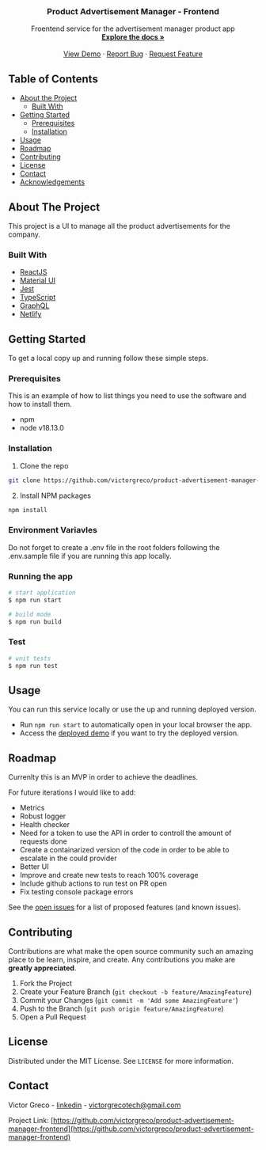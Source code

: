 <br />
<p align="center">

  <h3 align="center">Product Advertisement Manager - Frontend</h3>

  <p align="center">
    Froentend service for the advertisement manager product app
    <br />
    <a href="https://github.com/victorgreco/product-advertisement-manager-frontend"><strong>Explore the docs »</strong></a>
    <br />
    <br />
    <a href="https://product-advertisement-manager.herokuapp.com/graphql">View Demo</a>
    ·
    <a href="https://github.com/victorgreco/product-advertisement-manager-frontend/issues">Report Bug</a>
    ·
    <a href="https://github.com/victorgreco/product-advertisement-manager-frontend/issues">Request Feature</a>
  </p>
</p>



<!-- TABLE OF CONTENTS -->
## Table of Contents

* [About the Project](#about-the-project)
  * [Built With](#built-with)
* [Getting Started](#getting-started)
  * [Prerequisites](#prerequisites)
  * [Installation](#installation)
* [Usage](#usage)
* [Roadmap](#roadmap)
* [Contributing](#contributing)
* [License](#license)
* [Contact](#contact)
* [Acknowledgements](#acknowledgements)



<!-- ABOUT THE PROJECT -->
## About The Project

This project is a UI to manage all the product advertisements for the company.


### Built With

* [ReactJS]()
* [Material UI]()
* [Jest](https://jestjs.io/docs/getting-started)
* [TypeScript](https://www.typescriptlang.org/docs/)
* [GraphQL](https://graphql.org/learn/)
* [Netlify](https://www.netlify.com/)



<!-- GETTING STARTED -->
## Getting Started

To get a local copy up and running follow these simple steps.

### Prerequisites

This is an example of how to list things you need to use the software and how to install them.
* npm
* node v18.13.0

### Installation

1. Clone the repo
```sh
git clone https://github.com/victorgreco/product-advertisement-manager-frontend.git
```
2. Install NPM packages
```sh
npm install
```

### Environment Variavles
Do not forget to create a .env file in the root folders following the .env.sample file if you are running this app locally.

### Running the app

```bash
# start application
$ npm run start

# build mode
$ npm run build
```

### Test

```bash
# unit tests
$ npm run test
```

<!-- USAGE EXAMPLES -->
## Usage

You can run this service locally or use the up and running deployed version.

- Run `npm run start` to automatically open in your local browser the app.
- Access the [deployed demo](https://fantastic-quokka-3581e4.netlify.app/) if you want to try the deployed version.

<!-- ROADMAP -->
## Roadmap

Currenlty this is an MVP in order to achieve the deadlines.

For future iterations I would like to add:
- Metrics
- Robust logger
- Health checker
- Need for a token to use the API in order to controll the amount of requests done
- Create a containarized version of the code in order to be able to escalate in the could provider
- Better UI
- Improve and create new tests to reach 100% coverage
- Include github actions to run test on PR open
- Fix testing console package errors

See the [open issues](https://github.com/victorgreco/product-advertisement-manager-frontend/issues) for a list of proposed features (and known issues).



<!-- CONTRIBUTING -->
## Contributing

Contributions are what make the open source community such an amazing place to be learn, inspire, and create. Any contributions you make are **greatly appreciated**.

1. Fork the Project
2. Create your Feature Branch (`git checkout -b feature/AmazingFeature`)
3. Commit your Changes (`git commit -m 'Add some AmazingFeature'`)
4. Push to the Branch (`git push origin feature/AmazingFeature`)
5. Open a Pull Request



<!-- LICENSE -->
## License

Distributed under the MIT License. See `LICENSE` for more information.



<!-- CONTACT -->
## Contact

Victor Greco - [linkedin](https://www.linkedin.com/in/victor-greco/) - victorgrecotech@gmail.com

Project Link: [https://github.com/victorgreco/product-advertisement-manager-frontend](https://github.com/victorgreco/product-advertisement-manager-frontend)